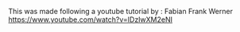 This was made following a youtube tutorial by : Fabian Frank Werner
https://www.youtube.com/watch?v=IDzIwXM2eNI
